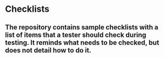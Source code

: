 # Checklists
The repository contains sample checklists with a list of items that a tester should check during testing. It reminds what needs to be checked, but does not detail how to do it.
---
